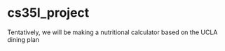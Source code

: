 # cs35l_project
Tentatively, we will be making a nutritional calculator based on the UCLA dining plan
